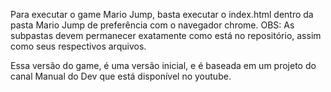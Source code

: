 Para executar o game Mario Jump, basta executar o index.html dentro da pasta Mario Jump de preferência com o navegador chrome.
OBS: As subpastas devem permanecer exatamente como está no repositório, assim como seus respectivos arquivos. 

Essa versão do game, é uma versão inicial, e é baseada em um projeto do canal Manual do Dev que está disponível no youtube.

